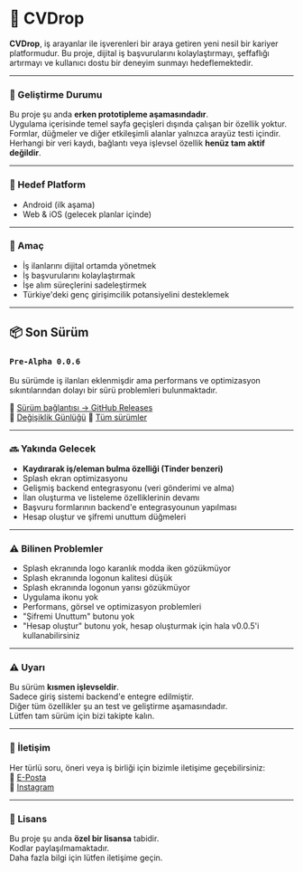 # 💼 CVDrop

**CVDrop**, iş arayanlar ile işverenleri bir araya getiren yeni nesil bir kariyer platformudur. Bu proje, dijital iş başvurularını kolaylaştırmayı, şeffaflığı artırmayı ve kullanıcı dostu bir deneyim sunmayı hedeflemektedir.

---

### 🚧 Geliştirme Durumu

Bu proje şu anda **erken prototipleme aşamasındadır**.  
Uygulama içerisinde temel sayfa geçişleri dışında çalışan bir özellik yoktur.  
Formlar, düğmeler ve diğer etkileşimli alanlar yalnızca arayüz testi içindir.  
Herhangi bir veri kaydı, bağlantı veya işlevsel özellik **henüz tam aktif değildir**.

---

### 📱 Hedef Platform

- Android (ilk aşama)
- Web & iOS (gelecek planlar içinde)

---

### 🧪 Amaç

- İş ilanlarını dijital ortamda yönetmek  
- İş başvurularını kolaylaştırmak  
- İşe alım süreçlerini sadeleştirmek  
- Türkiye'deki genç girişimcilik potansiyelini desteklemek

---

## 📦 Son Sürüm

### `Pre-Alpha 0.0.6`
Bu sürümde iş ilanları eklenmişdir ama performans ve optimizasyon sıkıntılarından dolayı bir sürü problemleri bulunmaktadır.

🔗 [Sürüm bağlantısı → GitHub Releases](https://github.com/tmturk2010/cvdrop.net/releases/tag/v0.0.6)  
🔗 [Değişiklik Günlüğü](https://github.com/tmturk2010/cvdrop.net/blob/main/CHANGELOG.md)
🔗 [Tüm sürümler](https://github.com/tmturk2010/cvdrop.net/releases)

---

### 🔜 Yakında Gelecek

- **Kaydırarak iş/eleman bulma özelliği (Tinder benzeri)**
- Splash ekran optimizasyonu
- Gelişmiş backend entegrasyonu (veri gönderimi ve alma) 
- İlan oluşturma ve listeleme özelliklerinin devamı
- Başvuru formlarının backend'e entegrasyounun yapılması
- Hesap oluştur ve şifremi unuttum düğmeleri

---

### ⚠️ Bilinen Problemler

- Splash ekranında logo karanlık modda iken gözükmüyor
- Splash ekranında logonun kalitesi düşük
- Splash ekranında logonun yarısı gözükmüyor
- Uygulama ikonu yok
- Performans, görsel ve optimizasyon problemleri
- "Şifremi Unuttum" butonu yok
- "Hesap oluştur" butonu yok, hesap oluşturmak için hala v0.0.5'i kullanabilirsiniz

---

### ⚠️ Uyarı

Bu sürüm **kısmen işlevseldir**.  
Sadece giriş sistemi backend'e entegre edilmiştir.  
Diğer tüm özellikler şu an test ve geliştirme aşamasındadır.  
Lütfen tam sürüm için bizi takipte kalın.

---

### 📩 İletişim

Her türlü soru, öneri veya iş birliği için bizimle iletişime geçebilirsiniz:  
📧 [E-Posta](mailto:cvdropnet@gmail.com)  
📸 [Instagram](https://www.instagram.com/cvdropnet)

---

### 📄 Lisans

Bu proje şu anda **özel bir lisansa** tabidir.  
Kodlar paylaşılmamaktadır.  
Daha fazla bilgi için lütfen iletişime geçin.
